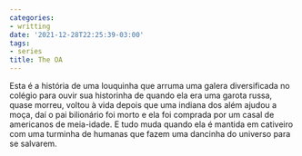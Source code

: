 ```yaml
---
categories:
- writting
date: '2021-12-28T22:25:39-03:00'
tags:
- series
title: The OA
---
```


Esta é a história de uma louquinha que arruma uma galera diversificada no colégio para ouvir sua historinha de quando ela era uma garota russa, quase morreu, voltou à vida depois que uma indiana dos além ajudou a moça, daí o pai bilionário foi morto e ela foi comprada por um casal de americanos de meia-idade. E tudo muda quando ela é mantida em cativeiro com uma turminha de humanas que fazem uma dancinha do universo para se salvarem.

